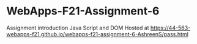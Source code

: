 # WebApps-F21-Assignment-6
Assignment introduction Java Script and DOM
Hosted at  https://44-563-webapps-f21.github.io/webapps-f21-assignment-6-AshreenS/pass.html
